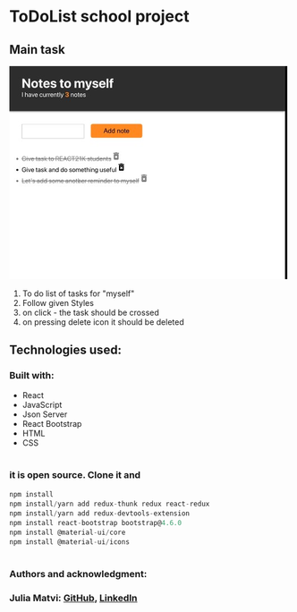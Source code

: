 # ToDoList school project

## Main task

![Markdown Logo](screenshot.jpg)

1. To do list of tasks for "myself"
2. Follow given Styles
3. on click - the task should be crossed
4. on pressing delete icon it should be deleted

## Technologies used:

### Built with:

- React
- JavaScript
- Json Server
- React Bootstrap
- HTML
- CSS

#

### it is open source. Clone it and

```js
npm install
npm install/yarn add redux-thunk redux react-redux
npm install/yarn add redux-devtools-extension
npm install react-bootstrap bootstrap@4.6.0
npm install @material-ui/core
npm install @material-ui/icons

```

#

### Authors and acknowledgment:

### Julia Matvi: [GitHub](https://github.com/jualiasha), [LinkedIn](www.linkedin.com/in/jualiasha)
